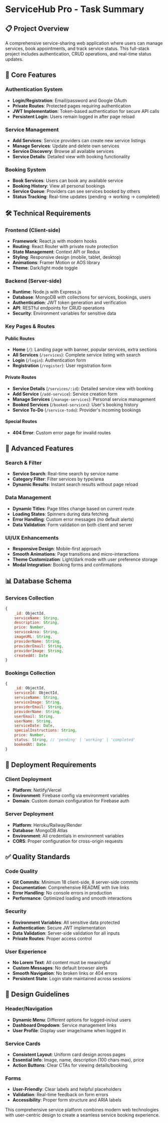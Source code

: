 
# ServiceHub Pro - Task Summary

## 📋 Project Overview
A comprehensive service-sharing web application where users can manage services, book appointments, and track service status. This full-stack project includes authentication, CRUD operations, and real-time status updates.

## 🎯 Core Features

### Authentication System
- **Login/Registration**: Email/password and Google OAuth
- **Private Routes**: Protected pages requiring authentication
- **JWT Implementation**: Token-based authentication for secure API calls
- **Persistent Login**: Users remain logged in after page reload

### Service Management
- **Add Services**: Service providers can create new service listings
- **Manage Services**: Update and delete own services
- **Service Discovery**: Browse all available services
- **Service Details**: Detailed view with booking functionality

### Booking System
- **Book Services**: Users can book any available service
- **Booking History**: View all personal bookings
- **Service Queue**: Providers can see services booked by others
- **Status Tracking**: Real-time updates (pending → working → completed)

## 🛠️ Technical Requirements

### Frontend (Client-side)
- **Framework**: React.js with modern hooks
- **Routing**: React Router with private route protection
- **State Management**: Context API or Redux
- **Styling**: Responsive design (mobile, tablet, desktop)
- **Animations**: Framer Motion or AOS library
- **Theme**: Dark/light mode toggle

### Backend (Server-side)
- **Runtime**: Node.js with Express.js
- **Database**: MongoDB with collections for services, bookings, users
- **Authentication**: JWT token generation and verification
- **API**: RESTful endpoints for CRUD operations
- **Security**: Environment variables for sensitive data

### Key Pages & Routes

#### Public Routes
- **Home** (`/`): Landing page with banner, popular services, extra sections
- **All Services** (`/services`): Complete service listing with search
- **Login** (`/login`): Authentication form
- **Registration** (`/register`): User registration form

#### Private Routes
- **Service Details** (`/services/:id`): Detailed service view with booking
- **Add Service** (`/add-service`): Service creation form
- **Manage Services** (`/manage-services`): Personal service management
- **Booked Services** (`/booked-services`): User's booking history
- **Service To-Do** (`/service-todo`): Provider's incoming bookings

#### Special Routes
- **404 Error**: Custom error page for invalid routes

## 🔧 Advanced Features

### Search & Filter
- **Service Search**: Real-time search by service name
- **Category Filter**: Filter services by type/area
- **Dynamic Results**: Instant search results without page reload

### Data Management
- **Dynamic Titles**: Page titles change based on current route
- **Loading States**: Spinners during data fetching
- **Error Handling**: Custom error messages (no default alerts)
- **Data Validation**: Form validation on both client and server

### UI/UX Enhancements
- **Responsive Design**: Mobile-first approach
- **Smooth Animations**: Page transitions and micro-interactions
- **Theme Customization**: Light/dark mode with user preference storage
- **Modal Integration**: Booking forms and confirmations

## 📊 Database Schema

### Services Collection
```javascript
{
    _id: ObjectId,
    serviceName: String,
    description: String,
    price: Number,
    serviceArea: String,
    imageURL: String,
    providerName: String,
    providerEmail: String,
    providerImage: String,
    createdAt: Date
}
```

### Bookings Collection
```javascript
{
    _id: ObjectId,
    serviceId: ObjectId,
    serviceName: String,
    serviceImage: String,
    providerEmail: String,
    providerName: String,
    userEmail: String,
    userName: String,
    serviceDate: Date,
    specialInstructions: String,
    price: Number,
    status: String, // 'pending' | 'working' | 'completed'
    bookedAt: Date
}
```

## 🚀 Deployment Requirements

### Client Deployment
- **Platform**: Netlify/Vercel
- **Environment**: Firebase config via environment variables
- **Domain**: Custom domain configuration for Firebase auth

### Server Deployment
- **Platform**: Heroku/Railway/Render
- **Database**: MongoDB Atlas
- **Environment**: All credentials in environment variables
- **CORS**: Proper configuration for cross-origin requests

## ✅ Quality Standards

### Code Quality
- **Git Commits**: Minimum 18 client-side, 8 server-side commits
- **Documentation**: Comprehensive README with live links
- **Error Handling**: No console errors in production
- **Performance**: Optimized loading and smooth interactions

### Security
- **Environment Variables**: All sensitive data protected
- **Authentication**: Secure JWT implementation
- **Data Validation**: Server-side validation for all inputs
- **Private Routes**: Proper access control

### User Experience
- **No Lorem Text**: All content must be meaningful
- **Custom Messages**: No default browser alerts
- **Smooth Navigation**: No broken links or 404 errors
- **Persistent State**: Login state maintained across sessions

## 🎨 Design Guidelines

### Header/Navigation
- **Dynamic Menu**: Different options for logged-in/out users
- **Dashboard Dropdown**: Service management links
- **User Profile**: Display user image/name when logged in

### Service Cards
- **Consistent Layout**: Uniform card design across pages
- **Essential Info**: Image, name, description (100 chars max), price
- **Action Buttons**: Clear CTAs for viewing details/booking

### Forms
- **User-Friendly**: Clear labels and helpful placeholders
- **Validation**: Real-time feedback on form errors
- **Accessibility**: Proper form structure and ARIA labels

This comprehensive service platform combines modern web technologies with user-centric design to create a seamless service booking experience.
